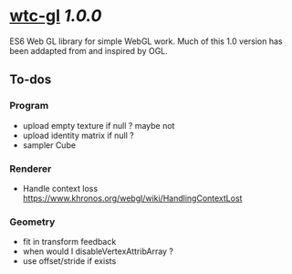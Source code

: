 # [wtc-gl](https://github.com/wethegit/wtc-gl#readme) _1.0.0_

ES6 Web GL library for simple WebGL work. Much of this 1.0 version has been addapted from and inspired by OGL.

## To-dos

### Program

- upload empty texture if null ? maybe not
- upload identity matrix if null ?
- sampler Cube

### Renderer

- Handle context loss https://www.khronos.org/webgl/wiki/HandlingContextLost

### Geometry

- fit in transform feedback
- when would I disableVertexAttribArray ?
- use offset/stride if exists
